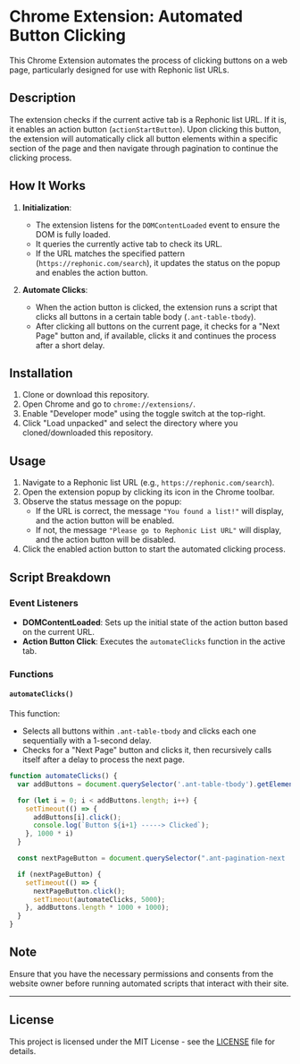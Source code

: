 # Chrome Extension: Automated Button Clicking

This Chrome Extension automates the process of clicking buttons on a web page, particularly designed for use with Rephonic list URLs.

## Description

The extension checks if the current active tab is a Rephonic list URL. If it is, it enables an action button (`actionStartButton`). Upon clicking this button, the extension will automatically click all button elements within a specific section of the page and then navigate through pagination to continue the clicking process.

## How It Works

1. **Initialization**:
   - The extension listens for the `DOMContentLoaded` event to ensure the DOM is fully loaded.
   - It queries the currently active tab to check its URL.
   - If the URL matches the specified pattern (`https://rephonic.com/search`), it updates the status on the popup and enables the action button.
   
2. **Automate Clicks**:
   - When the action button is clicked, the extension runs a script that clicks all buttons in a certain table body (`.ant-table-tbody`).
   - After clicking all buttons on the current page, it checks for a "Next Page" button and, if available, clicks it and continues the process after a short delay.
   
## Installation

1. Clone or download this repository.
2. Open Chrome and go to `chrome://extensions/`.
3. Enable "Developer mode" using the toggle switch at the top-right.
4. Click "Load unpacked" and select the directory where you cloned/downloaded this repository.

## Usage

1. Navigate to a Rephonic list URL (e.g., `https://rephonic.com/search`).
2. Open the extension popup by clicking its icon in the Chrome toolbar.
3. Observe the status message on the popup:
   - If the URL is correct, the message `"You found a list!"` will display, and the action button will be enabled.
   - If not, the message `"Please go to Rephonic List URL"` will display, and the action button will be disabled.
4. Click the enabled action button to start the automated clicking process.

## Script Breakdown

### Event Listeners

- **DOMContentLoaded**: Sets up the initial state of the action button based on the current URL.
- **Action Button Click**: Executes the `automateClicks` function in the active tab.

### Functions

#### `automateClicks()`
This function:
- Selects all buttons within `.ant-table-tbody` and clicks each one sequentially with a 1-second delay.
- Checks for a "Next Page" button and clicks it, then recursively calls itself after a delay to process the next page.

```javascript
function automateClicks() {
  var addButtons = document.querySelector('.ant-table-tbody').getElementsByTagName('button')

  for (let i = 0; i < addButtons.length; i++) {
    setTimeout(() => {
      addButtons[i].click();
      console.log(`Button ${i+1} -----> Clicked`);
    }, 1000 * i)
  }

  const nextPageButton = document.querySelector(".ant-pagination-next .ant-pagination-item-link");

  if (nextPageButton) {
    setTimeout(() => {
      nextPageButton.click();
      setTimeout(automateClicks, 5000);
    }, addButtons.length * 1000 + 1000);
  }
}
```

## Note

Ensure that you have the necessary permissions and consents from the website owner before running automated scripts that interact with their site.

---

## License

This project is licensed under the MIT License - see the [LICENSE](LICENSE) file for details.